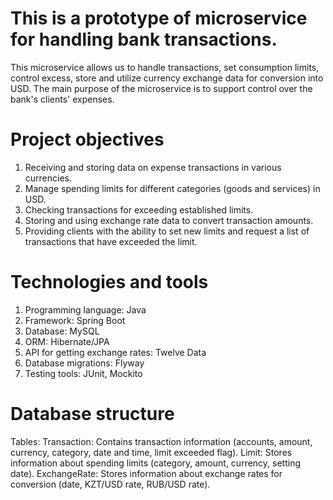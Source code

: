 # This is a prototype of microservice for handling bank transactions.

This microservice allows us to handle transactions, set consumption limits, control excess, store and utilize currency exchange data for conversion into USD.
The main purpose of the microservice is to support control over the bank's clients' expenses.

# Project objectives
1. Receiving and storing data on expense transactions in various currencies.
2. Manage spending limits for different categories (goods and services) in USD.
3. Checking transactions for exceeding established limits.
4. Storing and using exchange rate data to convert transaction amounts.
5. Providing clients with the ability to set new limits and request a list of transactions that have exceeded the limit.

# Technologies and tools

1. Programming language: Java
2. Framework: Spring Boot
3. Database: MySQL
4. ORM: Hibernate/JPA
5. API for getting exchange rates: Twelve Data
6. Database migrations: Flyway
7. Testing tools: JUnit, Mockito

# Database structure
Tables:
Transaction: Contains transaction information (accounts, amount, currency, category, date and time, limit exceeded flag).
Limit: Stores information about spending limits (category, amount, currency, setting date).
ExchangeRate: Stores information about exchange rates for conversion (date, KZT/USD rate, RUB/USD rate). 


